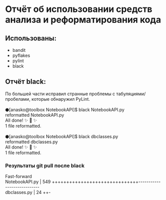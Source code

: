 # Отчёт об использовании средств анализа и реформатирования кода

## Использованы:
* bandit
* pyflakes
* pylint
* black

## Отчёт black:
По большей части исправил странные проблемы с табуляциями/пробелами, которые обнаружил PyLint.
<br><br>
⬢[anasko@toolbox NotebookAPI]$ black NotebookAPI.py
<br>
reformatted NotebookAPI.py
<br>
All done! ✨ 🍰 ✨
<br>
1 file reformatted.
<br><br>
⬢[anasko@toolbox NotebookAPI]$ black dbclasses.py
<br>
reformatted dbclasses.py
<br>
All done! ✨ 🍰 ✨
<br>
1 file reformatted.
### Результаты git pull после black
Fast-forward
<br>
 NotebookAPI.py                                      | 549 ++++++++++++++++++++++++++++++----------------------------
<br>
 dbclasses.py                                        |  24 ++-
